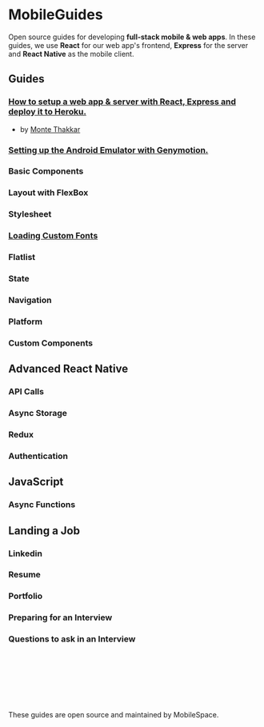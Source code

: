 # MobileGuides


Open source guides for developing **full-stack mobile & web apps**. In these guides, we use **React** for our web app's frontend, **Express** for the server and **React Native** as the mobile client.

## Guides
      
### [How to setup a web app & server with React, Express and deploy it to Heroku.](https://github.com/mobilespace/MobileGuides/blob/master/web_app_guide.md)
- by [Monte Thakkar](https://github.com/monte9/)

### [Setting up the Android Emulator with Genymotion.](https://github.com/mobilespace/MobileGuides/blob/master/android_set_up.md)

### Basic Components

### Layout with FlexBox

### Stylesheet

### [Loading Custom Fonts](https://github.com/mobilespace/MobileGuides/blob/master/font_guide.md)

### Flatlist

### State

### Navigation

### Platform

### Custom Components

## Advanced React Native

### API Calls

### Async Storage

### Redux

### Authentication

## JavaScript

### Async Functions 


## Landing a Job

### Linkedin

### Resume

### Portfolio

### Preparing for an Interview

### Questions to ask in an Interview


<br /><br /><br /><br /><br /><br />

These guides are open source and maintained by MobileSpace.
